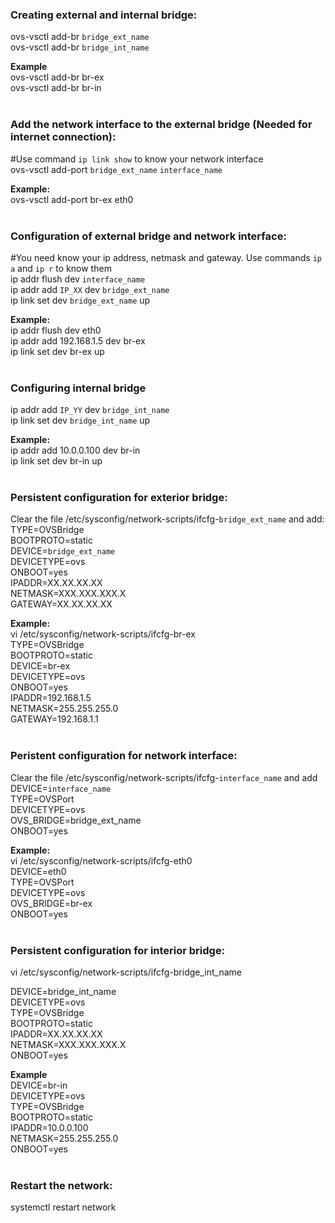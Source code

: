 ### **Creating external and internal bridge:**
ovs-vsctl add-br `bridge_ext_name`
<br />
ovs-vsctl add-br `bridge_int_name`
<br />

**Example**
<br />
ovs-vsctl add-br br-ex
<br />
ovs-vsctl add-br br-in
<br />
<br />

### **Add the network interface to the external bridge (Needed for internet connection):**

#Use command `ip link show` to know your network interface
<br />
ovs-vsctl add-port `bridge_ext_name` `interface_name`
<br />

**Example:**
<br />
ovs-vsctl add-port br-ex eth0
<br />
<br />

### Configuration of external bridge and network interface:
#You need know your ip address, netmask and gateway. Use commands `ip a` and `ip r` to know them
<br />
ip addr flush dev `interface_name`
<br />
ip addr add `IP_XX` dev `bridge_ext_name`
<br />
ip link set dev `bridge_ext_name` up
<br />

**Example:**
<br />
ip addr flush dev eth0
<br />
ip addr add 192.168.1.5 dev br-ex
<br />
ip link set dev br-ex up
<br />
<br />

### Configuring internal bridge

ip addr add `IP_YY` dev `bridge_int_name`
<br />
ip link set dev `bridge_int_name` up
<br />

**Example:**
<br />
ip addr add 10.0.0.100 dev br-in
<br />
ip link set dev br-in up
<br />
<br />

### Persistent configuration for exterior bridge:

Clear the file /etc/sysconfig/network-scripts/ifcfg-`bridge_ext_name` and add:
<br />
TYPE=OVSBridge
<br />
BOOTPROTO=static
<br />
DEVICE=`bridge_ext_name`
<br />
DEVICETYPE=ovs
<br />
ONBOOT=yes
<br />
IPADDR=XX.XX.XX.XX
<br />
NETMASK=XXX.XXX.XXX.X
<br />
GATEWAY=XX.XX.XX.XX
<br />

**Example:**
<br />
vi /etc/sysconfig/network-scripts/ifcfg-br-ex
<br />
  TYPE=OVSBridge
<br />
  BOOTPROTO=static
<br />
  DEVICE=br-ex
<br />
  DEVICETYPE=ovs
<br />
  ONBOOT=yes
<br />
  IPADDR=192.168.1.5
<br />
  NETMASK=255.255.255.0
<br />
  GATEWAY=192.168.1.1
<br />
<br />

### Peristent configuration for network interface:

Clear the file /etc/sysconfig/network-scripts/ifcfg-`interface_name` and add
<br />
DEVICE=`interface_name`
<br />
TYPE=OVSPort
<br />
DEVICETYPE=ovs
<br />
OVS_BRIDGE=bridge_ext_name
<br />
ONBOOT=yes
<br />

**Example:**
<br />
vi /etc/sysconfig/network-scripts/ifcfg-eth0
<br />
DEVICE=eth0
<br />
TYPE=OVSPort
<br />
DEVICETYPE=ovs
<br />
OVS_BRIDGE=br-ex
<br />
ONBOOT=yes
<br />
<br />

### Persistent configuration for interior bridge:

vi /etc/sysconfig/network-scripts/ifcfg-bridge_int_name

DEVICE=bridge_int_name
<br />
DEVICETYPE=ovs
<br />
TYPE=OVSBridge
<br />
BOOTPROTO=static
<br />
IPADDR=XX.XX.XX.XX
<br />
NETMASK=XXX.XXX.XXX.X
<br />
ONBOOT=yes
<br />

**Example**
<br />
DEVICE=br-in
<br />
DEVICETYPE=ovs
<br />
TYPE=OVSBridge
<br />
BOOTPROTO=static
<br />
IPADDR=10.0.0.100
<br />
NETMASK=255.255.255.0
<br />
ONBOOT=yes
<br />
<br />

### Restart the network:

systemctl restart network
